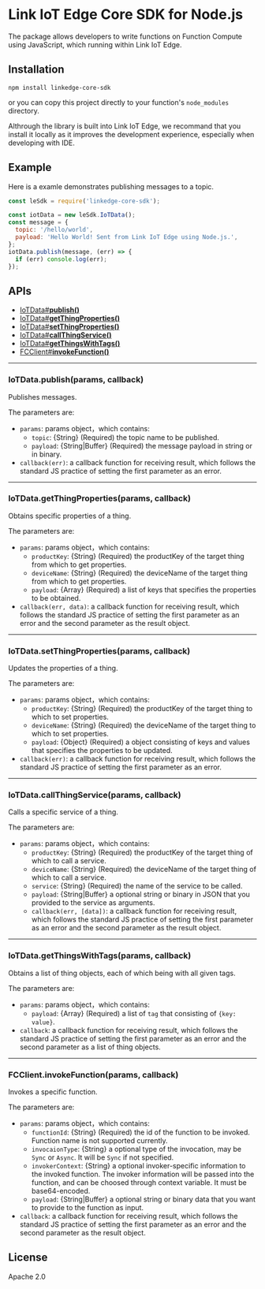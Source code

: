 # Link IoT Edge Core SDK for Node.js

The package allows developers to write functions on Function Compute using JavaScript, which running within Link IoT Edge.

## Installation
```
npm install linkedge-core-sdk
```

or you can copy this project directly to your function's `node_modules` directory.

Althrough the library is built into Link IoT Edge, we recommand that you install it locally as it improves the development experience, especially when developing with IDE.

## Example
Here is a examle demonstrates publishing messages to a topic.

```js
const leSdk = require('linkedge-core-sdk');

const iotData = new leSdk.IoTData();
const message = {
  topic: '/hello/world',
  payload: 'Hello World! Sent from Link IoT Edge using Node.js.',
};
iotData.publish(message, (err) => {
  if (err) console.log(err);
});
```

## APIs
* [IoTData#**publish()**](#publish)
* [IoTData#**getThingProperties()**](#getThingProperties)
* [IoTData#**setThingProperties()**](#setThingProperties)
* [IoTData#**callThingService()**](#callThingService)
* [IoTData#**getThingsWithTags()**](#getThingsWithTags)
* [FCClient#**invokeFunction()**](#invokeFunction)

---
<a name="publish"></a>
### IoTData.publish(params, callback)
Publishes messages.

The parameters are:
* `params`: params object，which contains:
	* `topic`: {String} (Required) the topic name to be published.
	* `payload`: {String|Buffer} (Required) the message payload in string or in binary.
* `callback(err)`: a callback function for receiving result, which follows the standard JS practice of setting the first parameter as an error.

---
<a name="getThingProperties"></a>
### IoTData.getThingProperties(params, callback)
Obtains specific properties of a thing.

The parameters are:
* `params`: params object，which contains:
	* `productKey`: {String} (Required) the productKey of the target thing from which to get properties.
	* `deviceName`: {String} (Required) the deviceName of the target thing from which to get properties.
	* `payload`: {Array} (Required) a list of keys that specifies the properties to be obtained.
* `callback(err, data)`: a callback function for receiving result, which follows the standard JS practice of setting the first parameter as an error and the second parameter as the result object.

---
<a name="setThingProperties"></a>
### IoTData.setThingProperties(params, callback)
Updates the properties of a thing.

The parameters are:
* `params`: params object，which contains:
	* `productKey`: {String} (Required) the productKey of the target thing to which to set properties.
	* `deviceName`: {String} (Required) the deviceName of the target thing to which to set properties.
	* `payload`: {Object} (Required) a object consisting of keys and values that specifies the properties to be updated.
* `callback(err)`: a callback function for receiving result, which follows the standard JS practice of setting the first parameter as an error.

---
<a name="callThingService"></a>
### IoTData.callThingService(params, callback)
Calls a specific service of a thing.

The parameters are:
* `params`: params object，which contains:
	* `productKey`: {String} (Required) the productKey of the target thing of which to call a service.
	* `deviceName`: {String} (Required) the deviceName of the target thing of which to call a service.
	* `service`: {String} (Required) the name of the service to be called.
	* `payload`: {String|Buffer} a optional string or binary in JSON that you provided to the service as arguments.
	* `callback(err, [data])`: a callback function for receiving result, which follows the standard JS practice of setting the first parameter as an error and the second parameter as the result object.

---
<a name="getThingsWithTags"></a>
### IoTData.getThingsWithTags(params, callback)
Obtains a list of thing objects, each of which being with all given tags.

The parameters are:
* `params`: params object，which contains:
	*  `payload`: {Array} (Required) a list of `tag` that consisting of `{key: value}`.
* `callback`: a callback function for receiving result, which follows the standard JS practice of setting the first parameter as an error and the second parameter as a list of thing objects.

---
<a name="invokeFunction"></a>
### FCClient.invokeFunction(params, callback)
Invokes a specific function.

The parameters are:
* `params`: params object，which contains:
	* `functionId`: {String} (Required) the id of the function to be invoked. Function name is not supported currently.
	* `invocaionType`: {String} a optional type of the invocation, may be `Sync` or `Async`. It will be `Sync` if not specified.
	* `invokerContext`: {String} a optional invoker-specific information to the invoked function. The invoker information will be passed into the function, and can be choosed through context variable. It must be base64-encoded.
	* `payload`: {String|Buffer} a optional string or binary data that you want to provide to the function as input.
* `callback`: a callback function for receiving result, which follows the standard JS practice of setting the first parameter as an error and the second parameter as the result object.

## License
Apache 2.0
